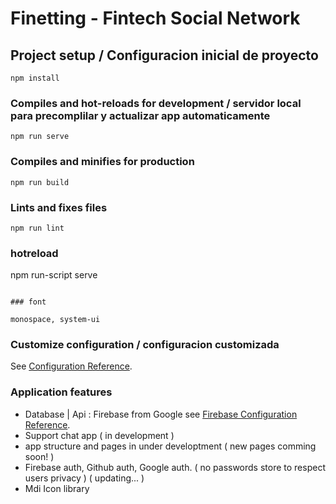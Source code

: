 # Finetting - Fintech Social Network

## Project setup / Configuracion inicial de proyecto
```
npm install
```

### Compiles and hot-reloads for development / servidor local para precomplilar y actualizar app automaticamente
```
npm run serve
```

### Compiles and minifies for production
```
npm run build
```

### Lints and fixes files
```
npm run lint
```
### hotreload

npm run-script serve
```

### font

monospace, system-ui
```

### Customize configuration  / configuracion customizada
See [Configuration Reference](https://cli.vuejs.org/config/).

### Application features
- Database | Api : Firebase from Google
see [Firebase Configuration Reference](https://firebase.google.com/docs/web/setup?authuser=0#config-object).
- Support chat app ( in development )
- app structure and pages in under developtment ( new pages comming soon! )
- Firebase auth, Github auth, Google auth. ( no passwords store to respect users privacy ) ( updating... )
- Mdi Icon library

